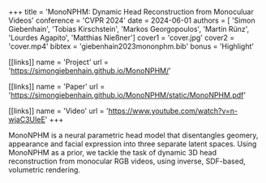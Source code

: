 +++
title = 'MonoNPHM: Dynamic Head Reconstruction from Monoculuar Videos'
conference = 'CVPR 2024'
date = 2024-06-01
authors = [ 'Simon Giebenhain', 'Tobias Kirschstein', 'Markos Georgopoulos', 'Martin Rünz', 'Lourdes Agapito', 'Matthias Nießner']
cover1 = 'cover.jpg'
cover2 = 'cover.mp4'
bibtex = 'giebenhain2023mononphm.bib'
bonus = 'Highlight'

[[links]]
name = 'Project'
url = 'https://simongiebenhain.github.io/MonoNPHM/'

[[links]]
name = 'Paper'
url = 'https://simongiebenhain.github.io/MonoNPHM/static/MonoNPHM.pdf'

[[links]]
name = 'Video'
url = 'https://www.youtube.com/watch?v=n-wjaC3UIeE'
+++

MonoNPHM is a neural parametric head model that disentangles geomery, appearance and facial expression into three separate latent spaces.
Using MonoNPHM as a prior, we tackle the task of dynamic 3D head reconstruction from monocular RGB videos, using inverse, SDF-based, volumetric rendering.